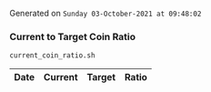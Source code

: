 Generated on `Sunday 03-October-2021 at 09:48:02`

### Current to Target Coin Ratio
`current_coin_ratio.sh`

Date|Current|Target|Ratio
---|---|---|---

